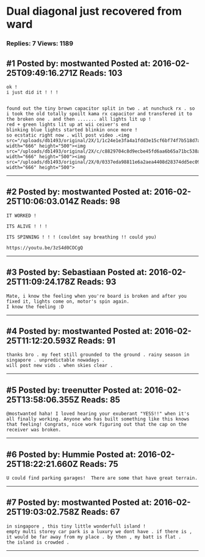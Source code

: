 # Dual diagonal just recovered from ward

### Replies: 7 Views: 1189

## \#1 Posted by: mostwanted Posted at: 2016-02-25T09:49:16.271Z Reads: 103

```
ok !
i just did it ! ! !


found out the tiny brown capacitor split in two . at nunchuck rx . so i took the old totally spoilt kama rx capacitor and transfered it to the broken one . and then ....... all lights lit up !
red + green lights lit up at wii ceiver's end 
blinking blue lights started blinkin once more !
so ecstatic right now . will post video .<img src="/uploads/db1493/original/2X/1/1c24e1e3fa4a1fdd3e15cf6bf74f7b518d7a6bc0.jpg" width="666" height="500"><img src="/uploads/db1493/original/2X/c/c8829704c8d9ecbe45fd6aa6b65a71bc538a1127.jpg" width="666" height="500"><img src="/uploads/db1493/original/2X/0/0337eda98811e6a2aea4408d28374dd5ec09401f.jpg" width="666" height="500">
```

---
## \#2 Posted by: mostwanted Posted at: 2016-02-25T10:06:03.014Z Reads: 98

```
IT WORKED !

ITS ALIVE ! ! ! 

ITS SPINNING ! ! ! (couldnt say breathing !! could you)

https://youtu.be/3zS4d0COCgQ
```

---
## \#3 Posted by: Sebastiaan Posted at: 2016-02-25T11:09:24.178Z Reads: 93

```
Mate, i know the feeling when you're board is broken and after you fixed it, lights come on, motor's spin again. 
I know the feeling :D
```

---
## \#4 Posted by: mostwanted Posted at: 2016-02-25T11:12:20.593Z Reads: 91

```
thanks bro . my feet still grounded to the ground . rainy season in singapore . unpredictable nowadays .
will post new vids . when skies clear .
```

---
## \#5 Posted by: treenutter Posted at: 2016-02-25T13:58:06.355Z Reads: 85

```
@mostwanted haha! I loved hearing your exuberant "YESS!!" when it's all finally working. Anyone who has built something like this knows that feeling! Congrats, nice work figuring out that the cap on the receiver was broken.
```

---
## \#6 Posted by: Hummie Posted at: 2016-02-25T18:22:21.660Z Reads: 75

```
U could find parking garages!  There are some that have great terrain.
```

---
## \#7 Posted by: mostwanted Posted at: 2016-02-25T19:03:02.758Z Reads: 67

```
in singapore , this tiny little wonderfull island !
empty multi storey car park is a luxury we dont have . if there is , it would be far away from my place . by then , my batt is flat .
the island is crowded .
```

---
